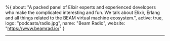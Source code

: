 %{
  about: "A packed panel of Elixir experts and experienced developers who make the complicated interesting and fun. We talk about Elixir, Erlang and all things related to the BEAM virtual machine ecosystem.",
  active: true,
  logo: "podcasts/radio.jpg",
  name: "Beam Radio",
  website: "https://www.beamrad.io/"
}

---
